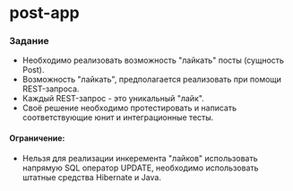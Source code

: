# post-app

### Задание
* Необходимо реализовать возможность "лайкать" посты (сущность Post).
* Возможность "лайкать", предполагается реализовать при помощи REST-запроса.
* Каждый REST-запрос - это уникальный "лайк".
* Своё решение необходимо протестировать и написать соответствующие юнит и интеграционные тесты.

#### Ограничение: 
* Нельзя для реализации инкеремента "лайков" использовать напрямую SQL оператор UPDATE, 
необходимо использовать штатные средства Hibernate и Java.